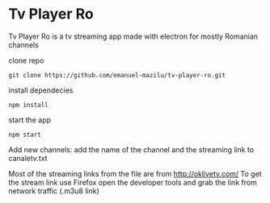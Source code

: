 # Tv Player Ro

Tv Player Ro is a tv streaming app made with electron
for mostly Romanian channels

clone repo

```git clone https://github.com/emanuel-mazilu/tv-player-ro.git```

install dependecies

```npm install```

start the app

```npm start```

Add new channels:
add the name of the channel and the streaming link to canaletv.txt

Most of the streaming links from the file are from http://oklivetv.com/
To get the stream link use Firefox open the developer tools and grab the link from network traffic (.m3u8 link)
